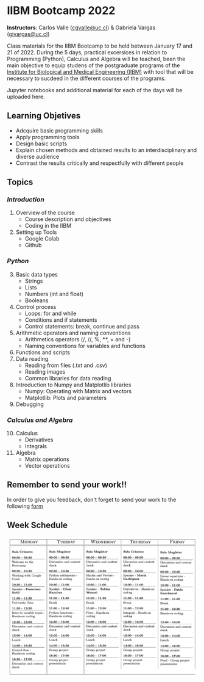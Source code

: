 # IIBM Bootcamp 2022
**Instructors**: Carlos Valle (cgvalle@uc.cl) & Gabriela Vargas (givargas@uc.cl)


Class materials for the IIBM Bootcamp to be held between January 17 and 21 of 2022. During the 5 days, practical excersices in relation to Programming (Python), Calculus and Algebra will be teached, been the main objective to equip studens of the postgraduate programs of the [Institute for Biological and Medical Engineering (IIBM)](https://ingenieriabiologicaymedica.uc.cl/en/) with tool that will be necessary to sucdeed in the different courses of the programs.

Jupyter notebooks and additional material for each of the days will be uploaded here.

## **Learning Objetives**
* Adcquire basic programming skills
*  Apply programming tools
* Design basic scripts
* Explain chosen methods and obtained results to an interdisciplinary and diverse audience
* Contrast the results critically and respectfully with different people


## **Topics**
### *Introduction*
1. Overview of the course
    * Course description and objectives
    * Coding in the IIBM
2. Setting up Tools
    * Google Colab
    * Github
### *Python*
3. Basic data types 
    * Strings 
    * Lists 
    * Numbers (int and float)
    * Booleans
4. Control process
    * Loops: for and while
    * Conditions and if statements
    * Control statements: break, continue and pass
5. Arithmetic operators and naming conventions
    * Arithmetics operators (/, //, \%, **, + and -)
    * Naming conventions for variables and functions
6. Functions and scripts
7. Data reading
    * Reading from files (.txt and .csv)
    * Reading images
    * Common libraries for data reading
8. Introduction to Numpy and Matplotlib libraries
    * Numpy: Operating with Matrix and vectors
    * Matplotlib: Plots and parameters 
9. Debugging
    
### *Calculus and Algebra*
10. Calculus
    * Derivatives
    * Integrals
11. Algebra
    * Matrix operations
    * Vector operations


## **Remember to send your work!!**
In order to give you feedback, don't forget to send your work to the following [form](https://forms.gle/VjepgcVYe9ZYab269)


## **Week Schedule**
![imagen](https://github.com/CarlosValleA/IIBM-BootCamp/blob/main/images/week_schedule.png)
